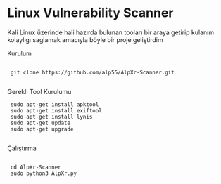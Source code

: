# Linux Vulnerability Scanner

Kali Linux üzerinde hali hazırda bulunan tooları bir araya getirip kulanım kolaylıgı saglamak amacıyla böyle bir proje geliştirdim



Kurulum

``` 

 git clone https://github.com/alp55/AlpXr-Scanner.git
 
```
Gerekli Tool Kurulumu

``` 
 sudo apt-get install apktool
 sudo apt-get install exiftool 
 sudo apt-get install lynis
 sudo apt-get update
 sudo apt-get upgrade
 
```

Çalıştırma 

```

 cd AlpXr-Scanner
 sudo python3 AlpXr.py
 
```
